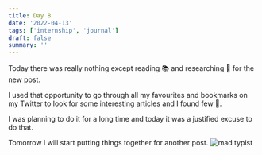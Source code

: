 ```yaml
---
title: Day 8
date: '2022-04-13'
tags: ['internship', 'journal']
draft: false
summary: ''
---
```


Today there was really nothing except reading 📚 and researching 🔎 for the new post.

I used that opportunity to go through all my favourites and bookmarks on my Twitter to look for some interesting articles and I found few 💎.

I was planning to do it for a long time and today it was a justified excuse to do that.

Tomorrow I will start putting things together for another post.
![mad typist](https://media.giphy.com/media/RRerwvHrb0nxm/giphy.gif)
